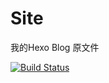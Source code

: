 Site
====

我的Hexo Blog 原文件

[![Build Status](https://dev.azure.com/rabbit021/Rabbit.Blog/_apis/build/status/Rabbit.Blog-CI?branchName=master)](https://dev.azure.com/rabbit021/Rabbit.Blog/_build/latest?definitionId=8&branchName=master)

